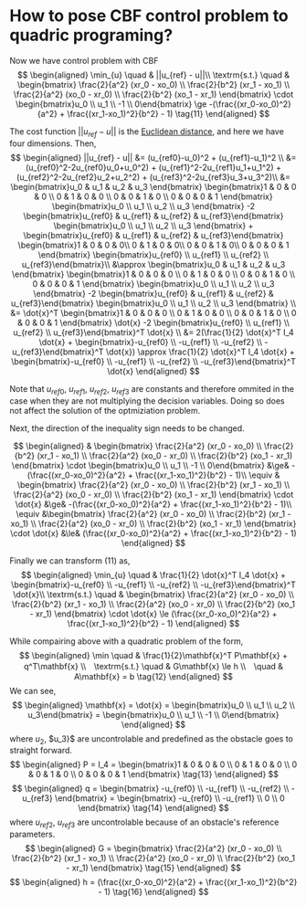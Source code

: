 # How to pose CBF control problem to quadric programing?

Now we have control problem with CBF
$$
\begin{aligned}
\min_{u} \quad & ||u_{ref} - u||\\
\textrm{s.t.} \quad & \begin{bmatrix} \frac{2}{a^2} (xr_0 - xo_0) \\  \frac{2}{b^2} (xr_1 - xo_1) \\ \frac{2}{a^2} (xo_0 - xr_0) \\  \frac{2}{b^2} (xo_1 - xr_1) \end{bmatrix} \cdot \begin{bmatrix}u_0 \\ u_1 \\ -1 \\ 0\end{bmatrix} \ge -(\frac{(xr_0-xo_0)^2}{a^2} + \frac{(xr_1-xo_1)^2}{b^2} - 1) \tag{11}
\end{aligned}
$$

The cost function $||u_{ref} - u||$ is the [Euclidean distance](https://en.wikipedia.org/wiki/Euclidean_distance), and here we have four dimensions. Then,
$$
\begin{aligned}
||u_{ref} - u|| &= (u_{ref0}-u_0)^2 + (u_{ref1}-u_1)^2 \\
&= (u_{ref0}^2-2u_{ref0}u_0+u_0^2) + (u_{ref1}^2-2u_{ref1}u_1+u_1^2) + (u_{ref2}^2-2u_{ref2}u_2+u_2^2) + (u_{ref3}^2-2u_{ref3}u_3+u_3^2)\\
&= \begin{bmatrix}u_0 & u_1 & u_2 & u_3 \end{bmatrix} \begin{bmatrix}1 & 0 & 0 & 0 \\ 0 & 1 & 0 & 0 \\ 0 & 0 & 1 & 0 \\ 0 & 0 & 0 & 1 \end{bmatrix} \begin{bmatrix}u_0 \\ u_1 \\ u_2 \\ u_3 \end{bmatrix} -2 \begin{bmatrix}u_{ref0} & u_{ref1} & u_{ref2} & u_{ref3}\end{bmatrix} \begin{bmatrix}u_0 \\ u_1 \\ u_2 \\ u_3 \end{bmatrix} + \begin{bmatrix}u_{ref0} & u_{ref1} & u_{ref2} & u_{ref3}\end{bmatrix} \begin{bmatrix}1 & 0 & 0 & 0\\ 0 & 1 & 0 & 0\\ 0 & 0 & 1 & 0\\ 0 & 0 & 0 & 1 \end{bmatrix} \begin{bmatrix}u_{ref0} \\ u_{ref1} \\ u_{ref2} \\ u_{ref3}\end{bmatrix}\\
&\approx \begin{bmatrix}u_0 & u_1 & u_2 & u_3 \end{bmatrix} \begin{bmatrix}1 & 0 & 0 & 0 \\ 0 & 1 & 0 & 0 \\ 0 & 0 & 1 & 0 \\ 0 & 0 & 0 & 1 \end{bmatrix} \begin{bmatrix}u_0 \\ u_1 \\ u_2 \\ u_3 \end{bmatrix} -2 \begin{bmatrix}u_{ref0} & u_{ref1} & u_{ref2} & u_{ref3}\end{bmatrix} \begin{bmatrix}u_0 \\ u_1 \\ u_2 \\ u_3 \end{bmatrix} \\
&= \dot{x}^T \begin{bmatrix}1 & 0 & 0 & 0 \\ 0 & 1 & 0 & 0 \\ 0 & 0 & 1 & 0 \\ 0 & 0 & 0 & 1 \end{bmatrix} \dot{x} -2 \begin{bmatrix}u_{ref0} \\ u_{ref1} \\ u_{ref2} \\ u_{ref3}\end{bmatrix}^T \dot{x} \\
&= 2(\frac{1}{2} \dot{x}^T I_4 \dot{x} + \begin{bmatrix}-u_{ref0} \\ -u_{ref1} \\ -u_{ref2} \\ -u_{ref3}\end{bmatrix}^T \dot{x}) \approx \frac{1}{2} \dot{x}^T I_4 \dot{x} + \begin{bmatrix}-u_{ref0} \\ -u_{ref1} \\ -u_{ref2} \\ -u_{ref3}\end{bmatrix}^T \dot{x}
\end{aligned}
$$

Note that $u_{ref0}$, $u_{ref1}$, $u_{ref2}$, $u_{ref3}$ are constants and therefore ommited in the case when they are not multiplying the decision variables. Doing so does not affect the solution of the optmiziation problem.

Next, the direction of the inequality sign needs to be changed.

$$
\begin{aligned}
& \begin{bmatrix} \frac{2}{a^2} (xr_0 - xo_0) \\  \frac{2}{b^2} (xr_1 - xo_1) \\ \frac{2}{a^2} (xo_0 - xr_0) \\  \frac{2}{b^2} (xo_1 - xr_1) \end{bmatrix} \cdot \begin{bmatrix}u_0 \\ u_1 \\ -1 \\ 0\end{bmatrix} &\ge& -(\frac{(xr_0-xo_0)^2}{a^2} + \frac{(xr_1-xo_1)^2}{b^2} - 1)\\
\equiv & \begin{bmatrix} \frac{2}{a^2} (xr_0 - xo_0) \\  \frac{2}{b^2} (xr_1 - xo_1) \\ \frac{2}{a^2} (xo_0 - xr_0) \\  \frac{2}{b^2} (xo_1 - xr_1) \end{bmatrix} \cdot \dot{x} &\ge& -(\frac{(xr_0-xo_0)^2}{a^2} + \frac{(xr_1-xo_1)^2}{b^2} - 1)\\
\equiv &\begin{bmatrix} \frac{2}{a^2} (xr_0 - xo_0) \\  \frac{2}{b^2} (xr_1 - xo_1) \\ \frac{2}{a^2} (xo_0 - xr_0) \\  \frac{2}{b^2} (xo_1 - xr_1) \end{bmatrix} \cdot \dot{x} &\le& (\frac{(xr_0-xo_0)^2}{a^2} + \frac{(xr_1-xo_1)^2}{b^2} - 1)
\end{aligned}
$$

Finally we can transform (11) as,
$$
\begin{aligned}
\min_{u} \quad & \frac{1}{2} \dot{x}^T I_4 \dot{x} + \begin{bmatrix}-u_{ref0} \\ -u_{ref1} \\ -u_{ref2} \\ -u_{ref3}\end{bmatrix}^T \dot{x}\\
\textrm{s.t.} \quad & \begin{bmatrix} \frac{2}{a^2} (xr_0 - xo_0) \\  \frac{2}{b^2} (xr_1 - xo_1) \\ \frac{2}{a^2} (xo_0 - xr_0) \\  \frac{2}{b^2} (xo_1 - xr_1) \end{bmatrix} \cdot \dot{x} \le (\frac{(xr_0-xo_0)^2}{a^2} + \frac{(xr_1-xo_1)^2}{b^2} - 1)
\end{aligned}
$$

While compairing above with a quadratic problem of the form,
$$
\begin{aligned}
\min \quad & \frac{1}{2}\mathbf{x}^T P\mathbf{x} + q^T\mathbf{x} \\　\textrm{s.t.} \quad & G\mathbf{x} \le h \\　\quad & A\mathbf{x} = b \tag{12}
\end{aligned}
$$
We can see,
$$
\begin{aligned}
    \mathbf{x} = \dot{x} = \begin{bmatrix}u_0 \\ u_1 \\ u_2 \\ u_3\end{bmatrix} = \begin{bmatrix}u_0 \\ u_1 \\ -1 \\ 0\end{bmatrix}
\end{aligned}
$$
where $u_2$, $u_3}$ are uncontrolable and predefined as the obstacle goes to straight forward.
$$
\begin{aligned}
P = I_4 = \begin{bmatrix}1 & 0 & 0 & 0 \\ 0 & 1 & 0 & 0 \\ 0 & 0 & 1 & 0 \\ 0 & 0 & 0 & 1 \end{bmatrix} \tag{13}
\end{aligned}
$$
$$
\begin{aligned}
q = \begin{bmatrix} -u_{ref0} \\ -u_{ref1} \\ -u_{ref2} \\ -u_{ref3} \end{bmatrix} = \begin{bmatrix} -u_{ref0} \\ -u_{ref1} \\ 0 \\ 0 \end{bmatrix} \tag{14}
\end{aligned}
$$
where $u_{ref2}$, $u_{ref3}$ are uncontrolable because of an obstacle's reference parameters.
$$
\begin{aligned}
G = \begin{bmatrix} \frac{2}{a^2} (xr_0 - xo_0) \\  \frac{2}{b^2} (xr_1 - xo_1) \\ \frac{2}{a^2} (xo_0 - xr_0) \\  \frac{2}{b^2} (xo_1 - xr_1) \end{bmatrix} \tag{15}
\end{aligned}
$$
$$
\begin{aligned}
h = (\frac{(xr_0-xo_0)^2}{a^2} + \frac{(xr_1-xo_1)^2}{b^2} - 1) \tag{16}
\end{aligned}
$$
